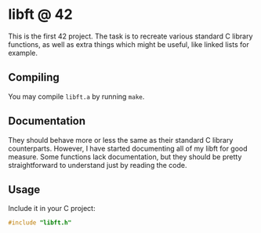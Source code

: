  # libft @ 42

This is the first 42 project. The task is to recreate various standard C
library functions, as well as extra things which might be useful, like linked
lists for example.

## Compiling
You may compile `libft.a` by running `make`.

## Documentation
They should behave more or less the same as their standard C library
counterparts. However, I have started documenting all of my libft for good
measure. Some functions lack documentation, but they should be pretty
straightforward to understand just by reading the code.

## Usage
Include it in your C project:
```c
#include "libft.h"
```
